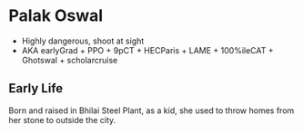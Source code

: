 <!-- TITLE: Palak Oswal -->
<!-- SUBTITLE: The Chronicles of a Ghot -->

# Palak Oswal
- Highly dangerous, shoot at sight
- AKA     earlyGrad + PPO + 9pCT + HECParis + LAME + 100%ileCAT + Ghotswal + scholarcruise

## Early Life

Born and raised in Bhilai Steel Plant, as a kid, she used to throw homes from her stone to outside the city.